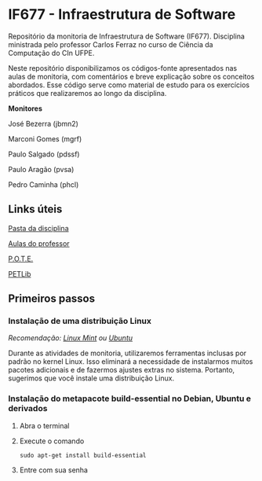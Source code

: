 # IF677 - Infraestrutura de Software

Repositório da monitoria de Infraestrutura de Software (IF677). Disciplina ministrada pelo professor Carlos Ferraz no curso de Ciência da Computação do CIn UFPE.

Neste repositório disponibilizamos os códigos-fonte apresentados nas aulas de monitoria, com comentários e breve explicação sobre os conceitos abordados. Esse código serve como material de estudo para os exercícios práticos que realizaremos ao longo da disciplina.

**Monitores**

José Bezerra (jbmn2)

Marconi Gomes (mgrf)

Paulo Salgado (pdssf)

Paulo Aragão (pvsa)

Pedro Caminha (phcl)

## Links úteis

[Pasta da disciplina](https://drive.google.com/drive/folders/0B2bPndKBxtb8fkdqVFpYU1k4cEloam9yVU5pak9TWmpCWGJfWWctVkwwT05Sd0lnNUJIZlE?usp=sharing)

[Aulas do professor](https://cin.ufpe.br/~cagf/if677/)

[P.O.T.E.](https://www.dropbox.com/sh/tgd67gmw94kirxy/AABoMmUuZcY_nSaqArOIv_qva/3%C2%BA%20Per%C3%ADodo/Infraestrutura%20de%20Software?dl=0&subfolder_nav_tracking=1)

[PETLib](https://drive.google.com/drive/folders/195dVoGYZR15OuO6ipxTYB9ahFkYXZZdl)

## Primeiros passos

### Instalação de uma distribuição Linux
*Recomendação: [Linux Mint](https://linuxmint.com/) ou [Ubuntu](https://ubuntu.com/)*

Durante as atividades de monitoria, utilizaremos ferramentas inclusas por padrão no kernel Linux. Isso eliminará a necessidade de instalarmos muitos pacotes adicionais e de fazermos ajustes extras no sistema. Portanto, sugerimos que você instale uma distribuição Linux.

### Instalação do metapacote build-essential no Debian, Ubuntu e derivados
1. Abra o terminal

2. Execute o comando

   `sudo apt-get install build-essential`   

3. Entre com sua senha
